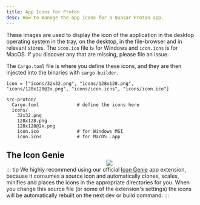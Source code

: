 ```yaml
---
title: App Icons for Proton
desc: How to manage the app icons for a Quasar Proton app.
---
```


These images are used to display the icon of the application in the desktop operating system in the tray, on the desktop, in the file-browser and in relevant stores. The `icon.ico` file is for Windows and `icon.icns` is for MacOS. If you discover any that are missing, please file an issue.

The `Cargo.toml` file is where you define these icons, and they are then injected into the binaries with `cargo-builder`.

``` 
icon = ["icons/32x32.png", "icons/128x128.png", "icons/128x128@2x.png", "icons/icon.icns", "icons/icon.ico"]
```


```
src-proton/
  Cargo.toml              # define the icons here
  icons/
    32x32.png
    128x128.png
    128x128@2x.png        
    icon.ico              # for Windows MSI
    icon.icns             # for MacOS .app
```

<img src="https://cdn.quasar.dev/img/iconfactory.png" style="float:right;max-width:15%;min-width:240px;padding-top:40px" />

## The Icon Genie

::: tip
We highly recommend using our official [Icon Genie](https://github.com/quasarframework/app-extension-icon-genie/) app extension, because it consumes a source icon and automatically clones, scales, minifies and places the icons in the appropriate directories for you. When you change this source file (or some of the extension's settings) the icons will be automatically rebuilt on the next dev or build command.
:::
